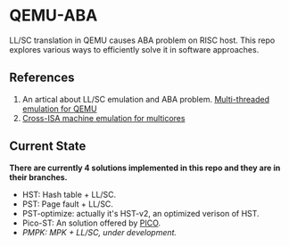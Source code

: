 # QEMU-ABA

LL/SC translation in QEMU causes ABA problem on RISC host. This repo explores various ways to efficiently solve it in software approaches.

## References

1. An artical about LL/SC emulation and ABA problem. [Multi-threaded emulation for QEMU](https://lwn.net/Articles/697265/)
2. [Cross-ISA machine emulation for multicores](http://www.cs.columbia.edu/~cota/pubs/cota_cgo17.pdf)

## Current State

**There are currently 4 solutions implemented in this repo and they are in their branches.**

* HST: Hash table + LL/SC.
* PST: Page fault + LL/SC.
* PST-optimize: actually it's HST-v2, an optimized verison of HST.
* Pico-ST: An solution offered by [PICO](http://www.cs.columbia.edu/~cota/pubs/cota_cgo17.pdf).
* *PMPK: MPK + LL/SC, under development.*


